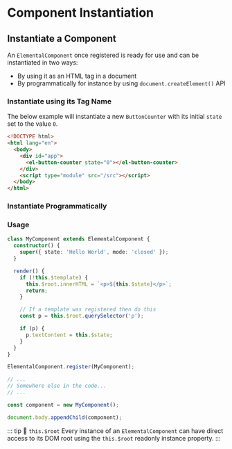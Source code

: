 # Component Instantiation

## Instantiate a Component

An `ElementalComponent` once registered is ready for use and can be instantiated in two ways:

- By using it as an HTML tag in a document
- By programmatically for instance by using `document.createElement()` API

### Instantiate using its Tag Name

The below example will instantiate a new `ButtonCounter` with its initial `state` set to the value `0`.

```html
<!DOCTYPE html>
<html lang="en">
  <body>
    <div id="app">
      <el-button-counter state="0"></el-button-counter>
    </div>
    <script type="module" src="/src"></script>
  </body>
</html>
```

### Instantiate Programmatically

### Usage

```ts
class MyComponent extends ElementalComponent {
  constructor() {
    super({ state: 'Hello World', mode: 'closed' });
  }

  render() {
    if (!this.$template) {
      this.$root.innerHTML = `<p>${this.$state}</p>`;
      return;
    }

    // If a template was registered then do this
    const p = this.$root.querySelector('p');

    if (p) {
      p.textContent = this.$state;
    }
  }
}

ElementalComponent.register(MyComponent);

// ...
// Somewhere else in the code...
// ...

const component = new MyComponent();

document.body.appendChild(component);
```

::: tip 💁 `this.$root`
Every instance of an `ElementalComponent` can have direct access to its DOM root using
the `this.$root` readonly instance property.
:::
